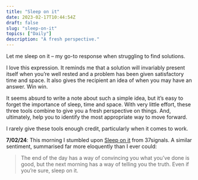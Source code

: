 ```yaml
---
title: "Sleep on it"
date: 2023-02-17T10:44:54Z
draft: false
slug: "sleep-on-it"
topics: ["Daily"]
description: "A fresh perspective."
---
```



Let me sleep on it – my go-to response when struggling to find solutions.

I love this expression. It reminds me that a solution will invariably present itself when you’re well rested and a problem has been given satisfactory time and space. It also gives the recipient an idea of when you may have an answer. Win win. 

It seems absurd to write a note about such a simple idea, but it’s easy to forget the importance of sleep, time and space. With very little effort, these three tools combine to give you a fresh perspective on things. And, ultimately, help you to identify the most appropriate way to move forward.  

I rarely give these tools enough credit, particularly when it comes to work. 

**7/02/24**: This morning I stumbled upon [Sleep on it](https://37signals.com/34) from 37signals. A similar sentiment, summarised far more eloquently than I ever could:

> The end of the day has a way of convincing you what you’ve done is good, but the next morning has a way of telling you the truth. Even if you’re sure, sleep on it. 